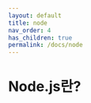 ```yaml
---
layout: default
title: node
nav_order: 4
has_children: true
permalink: /docs/node
---
```


# Node.js란?